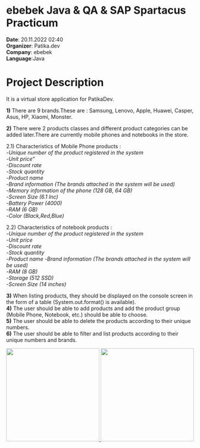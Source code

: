 # ebebek Java & QA & SAP Spartacus Practicum
**Date**: 20.11.2022 02:40<br/>
**Organizer**: Patika.dev<br/> 
**Company**: ebebek<br/>
**Language**:Java<br/>

# Project Description
It is a virtual store application for PatikaDev.

**1)** There are 9 brands.These are : Samsung, Lenovo, Apple, Huawei, Casper, Asus, HP, Xiaomi, Monster.

**2)** There were 2 products classes and different product categories can be added later.There are currently mobile phones and notebooks in the store.

2.1) Characteristics of Mobile Phone products :<br/>
-*Unique number of the product registered in the system*<br/>
-*Unit price"<br/>
-Discount rate*<br/>
-*Stock quantity*<br/>
-*Product name*<br/>
-*Brand information (The brands attached in the system will be used)*<br/>
-*Memory information of the phone (128 GB, 64 GB)*<br/>
-*Screen Size (6.1 Inc)*<br/>
-*Battery Power (4000)*<br/>
-*RAM (6 GB)*<br/>
-*Color (Black,Red,Blue)*<br/>

2.2) Characteristics of notebook products :<br/>
-*Unique number of the product registered in the system*<br/>
-*Unit price*<br/>
-*Discount rate*<br/>
-*Stock quantity*<br/>
-*Product name*
-*Brand information (The brands attached in the system will be used)*<br/>
-*RAM (8 GB)*<br/>
-*Storage (512 SSD)*<br/>
-*Screen Size (14 inches)*<br/>

**3)** When listing products, they should be displayed on the console screen in the form of a table (System.out.format() is available).<br/>
**4)** The user should be able to add products and add the product group (Mobile Phone, Notebook, etc.) should be able to choose.<br/>
**5)** The user should be able to delete the products according to their unique numbers.<br/>
**6)** The user should be able to filter and list products according to their unique numbers and brands.<br/>

<p align="center">
  <a href="https://app.patika.dev/"> 
     <img src="https://app.patika.dev/staticFiles/newPatikaLogo.svg" width="250> 
  </a> 
</p>

<p align="center">
  <a href="https://www.e-bebek.com/"> 
     <img src="https://cdn.e-bebek.com/y.ebebek/9973673459742.svg" width="250"> 
  </a> 
</p>



